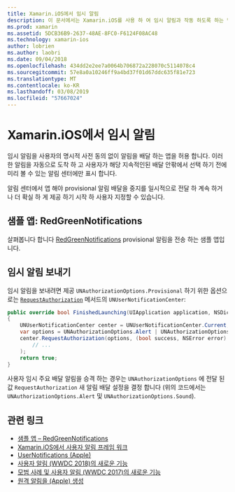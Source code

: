 ```yaml
---
title: Xamarin.iOS에서 임시 알림
description: 이 문서에서는 Xamarin.iOS를 사용 하 여 임시 알림과 작동 하도록 하는 방법을 설명 합니다. 임시 알림, iOS 12에에서 도입 된 명시적 사용자 권한 없이 자동 알림을 보내도록 응용 프로그램을 허용 합니다.
ms.prod: xamarin
ms.assetid: 5DCB36B9-2637-48AE-8FC0-F6124F08AC48
ms.technology: xamarin-ios
author: lobrien
ms.author: laobri
ms.date: 09/04/2018
ms.openlocfilehash: 434dd2e2ee7a0064b706872a228070c5114078c4
ms.sourcegitcommit: 57e8a0a10246ff9a4bd37f01d67ddc635f81e723
ms.translationtype: MT
ms.contentlocale: ko-KR
ms.lasthandoff: 03/08/2019
ms.locfileid: "57667024"
---
```

# <a name="provisional-notifications-in-xamarinios"></a>Xamarin.iOS에서 임시 알림

임시 알림을 사용자의 명시적 사전 동의 없이 알림을 배달 하는 앱을 허용 합니다. 이러한 알림을 자동으로 도착 하 고 사용자가 해당 지속적인된 배달 안팎에서 선택 하기 전에 미리 볼 수 있는 알림 센터에만 표시 합니다.

알림 센터에서 앱 해야 provisional 알림 배달을 중지를 일시적으로 전달 하 계속 하거나 더 확실 하 게 제공 하기 시작 하 사용자 지정할 수 있습니다.

## <a name="sample-app-redgreennotifications"></a>샘플 앱: RedGreenNotifications

살펴봅니다 합니다 [RedGreenNotifications](https://developer.xamarin.com/samples/monotouch/iOS12/RedGreenNotifications) provisional 알림을 전송 하는 샘플 앱입니다.

## <a name="sending-provisional-notifications"></a>임시 알림 보내기

임시 알림을 보내려면 제공 `UNAuthorizationOptions.Provisional` 하기 위한 옵션으로는 [`RequestAuthorization`](xref:UserNotifications.UNUserNotificationCenter.RequestAuthorization*)
메서드의 `UNUserNotificationCenter`:

```csharp
public override bool FinishedLaunching(UIApplication application, NSDictionary launchOptions)
{
    UNUserNotificationCenter center = UNUserNotificationCenter.Current;
    var options = UNAuthorizationOptions.Alert | UNAuthorizationOptions.Sound | UNAuthorizationOptions.Provisional;
    center.RequestAuthorization(options, (bool success, NSError error) => {
        // ...
    );
    return true;
}
```

사용자 임시 주요 배달 알림을 승격 하는 경우는 `UNAuthorizationOptions` 에 전달 된 값 `RequestAuthorization` 새 알림 배달 설정을 결정 합니다 (위의 코드에서는 `UNAuthorizationOptions.Alert` 및 `UNAuthorizationOptions.Sound`).

## <a name="related-links"></a>관련 링크

- [샘플 앱 – RedGreenNotifications](https://developer.xamarin.com/samples/monotouch/iOS12/RedGreenNotifications)
- [Xamarin.iOS에서 사용자 알림 프레임 워크](~/ios/platform/user-notifications/index.md)
- [UserNotifications (Apple)](https://developer.apple.com/documentation/usernotifications?language=objc)
- [사용자 알림 (WWDC 2018)의 새로운 기능](https://developer.apple.com/videos/play/wwdc2018/710/)
- [모범 사례 및 사용자 알림 (WWDC 2017)의 새로운 기능](https://developer.apple.com/videos/play/wwdc2017/708/)
- [원격 알림을 (Apple) 생성](https://developer.apple.com/documentation/usernotifications/setting_up_a_remote_notification_server/generating_a_remote_notification)
